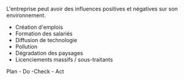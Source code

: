 L'entreprise peut avoir des influences positives et négatives sur son environnement.
- Création d'emplois
- Formation des salariés
- Diffusion de technologie
- Pollution
- Dégradation des paysages
- Licenciements massifs / sous-traitants



Plan - Do -Check - Act